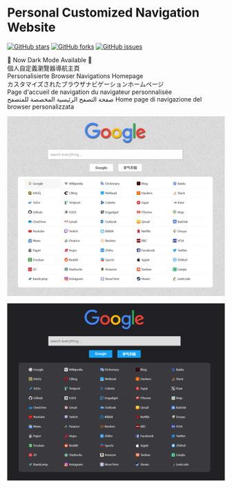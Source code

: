 # Personal Customized Navigation Website

  [![GitHub stars][stars-image]][stars-url]
  [![GitHub forks][forks-image]][forks-url]
  [![GitHub issues][issues-image]][issues-url]
  
🦄 Now Dark Mode Available 🦄  
個人自定義瀏覽器導航主頁  
Personalisierte Browser Navigations Homepage  
カスタマイズされたブラウザナビゲーションホームページ  
Page d'accueil de navigation du navigateur personnalisée  
صفحة التصفح الرئيسية المخصصة للمتصفح 
Home page di navigazione del browser personalizzata   

![tojohnonly](https://github.com/tojohnonly/personal.navigation.website/blob/master/Ensk's%20Web/images/Demo.png)


![tojohnonly](https://github.com/tojohnonly/personal.navigation.website/blob/master/Ensk's%20Web%20Dark/images/Demo.png)


[stars-url]: https://github.com/tojohnonly/personal.navigation.website/stargazers
[stars-image]: https://img.shields.io/github/stars/tojohnonly/personal.navigation.website.svg

[forks-url]: https://github.com/tojohnonly/personal.navigation.website/network
[forks-image]: https://img.shields.io/github/forks/tojohnonly/personal.navigation.website.svg

[issues-url]: https://github.com/tojohnonly/personal.navigation.website/issues
[issues-image]: https://img.shields.io/github/issues/tojohnonly/personal.navigation.website.svg
